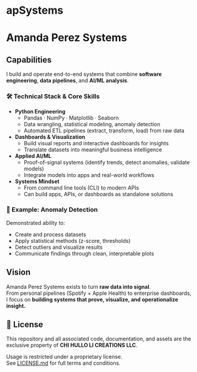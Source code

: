 # apSystems
# Amanda Perez Systems

## Capabilities

I build and operate end-to-end systems that combine **software engineering**, **data pipelines**, and **AI/ML analysis**.  

### 🛠 Technical Stack & Core Skills
- **Python Engineering**
  - Pandas · NumPy · Matplotlib · Seaborn  
  - Data wrangling, statistical modeling, anomaly detection  
  - Automated ETL pipelines (extract, transform, load) from raw data  
- **Dashboards & Visualization**
  - Build visual reports and interactive dashboards for insights  
  - Translate datasets into meaningful business intelligence  
- **Applied AI/ML**
  - Proof-of-signal systems (identify trends, detect anomalies, validate models)  
  - Integrate models into apps and real-world workflows  
- **Systems Mindset**
  - From command line tools (CLI) to modern APIs  
  - Can build apps, APIs, or dashboards as standalone solutions  

### 🚀 Example: Anomaly Detection
Demonstrated ability to:  
- Create and process datasets  
- Apply statistical methods (z-score, thresholds)  
- Detect outliers and visualize results  
- Communicate findings through clean, interpretable plots  

## Vision
Amanda Perez Systems exists to turn **raw data into signal**.  
From personal pipelines (Spotify + Apple Health) to enterprise dashboards,  
I focus on **building systems that prove, visualize, and operationalize insight.**


## 📄 License

This repository and all associated code, documentation, and assets are the exclusive property of **CHI HULLO LI CREATIONS LLC**.  

Usage is restricted under a proprietary license.  
See [LICENSE.md](./LICENSE.md) for full terms and conditions.  
